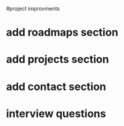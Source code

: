 #project improvments

# add roadmaps section
# add projects section
# add contact section
# interview questions
